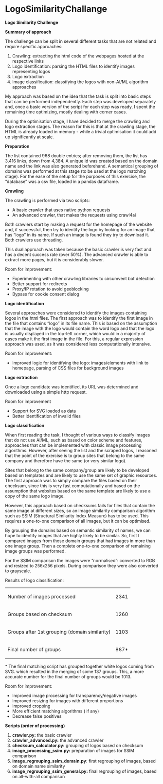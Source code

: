 # LogoSimilarityChallange


<p><strong>Logo Similarity Challenge</strong></p>
<p><strong>Summary of approach</strong></p>
<p>The challenge can be split in several different tasks that are not related and require specific approaches:</p>
<ol>
<li>Crawling: extracting the html code of the webpages hosted at the respective links</li>
<li>Logo identification: parsing the HTML files to identify images representing logos</li>
<li>Logo extraction</li>
<li>Image classification: classifying the logos with non-AI/ML algorithm approaches</li>
</ol>
<p>My approach was based on the idea that the task is split into basic steps that can be performed independently. Each step was developed separately and, once a basic version of the script for each step was ready, I spent the remaining time optimizing, mostly dealing with corner cases.</p>
<p>During the optimisation stage, I have decided to merge the crawling and logo extraction stages. The reason for this is that at the crawling stage, the HTML is already loaded in memory - while a trivial optimisation it could add up significantly at scale.</p>
<p><strong>Preparation</strong></p>
<p>The list contained 968 double entries; after removing them, the list has 3,416 links, down from 4,384. A unique id was created based on the domain name and the link was also generated beforehand. A semantical grouping of domains was performed at this stage (to be used at the logo matching stage). For the ease of the setup for the purposes of this exercise, the &ldquo;database&rdquo; was a csv file, loaded in a pandas dataframe.</p>
<p><strong><strong>Crawling</strong></strong></p>
<p>The crawling is performed via two scripts:</p>
<ul>
<li>A basic crawler that uses native python requests</li>
<li>An advanced crawler, that makes the requests using crawl4ai</li>
</ul>
<p>Both crawlers start by making a request for the homepage of the website and, if successful, then try to identify the logo by looking for an image that has &ldquo;logo&rdquo; in its name. If such an image is found they try to download it. Both crawlers use threading.</p>
<p>This dual approach was taken because the basic crawler is very fast and has a decent success rate (over 50%). The advanced crawler is able to extract more pages, but it is considerably slower.</p>
<p>Room for improvement:</p>
<ul>
<li>Experimenting with other crawling libraries to circumvent bot detection</li>
<li>Better support for redirects</li>
<li>Proxy/IP rotation to avoid geoblocking</li>
<li>Bypass for cookie consent dialog</li>
</ul>
<p><strong><strong>Logo identification</strong></strong></p>
<p>Several approaches were considered to identify the images containing logos in the html files. The first approach was to identify the first image in the file that contains &ldquo;logo&rdquo; in its file name. This is based on the assumption that the image with the logo would contain the word logo and that the logo is usually displayed in the top-left corner, which would in a majority of cases make it the first image in the file. For this, a regular expression approach was used, as it was considered less computationally intensive.</p>
<p>Room for improvement:</p>
<ul>
<li>Improved logic for identifying the logo: images/elements with link to homepage, parsing of CSS files for background images</li>
</ul>
<p><strong><strong>Logo extraction</strong></strong></p>
<p>Once a logo candidate was identified, its URL was determined and downloaded using a simple http request.</p>
<p>Room for improvement</p>
<ul>
<li>Support for SVG loaded as data</li>
<li>Better identification of invalid files</li>
</ul>
<p><strong><strong>Logo classification</strong></strong></p>
<p>When first reading the task, I thought of various ways to classify images that do not use AI/ML, such as based on color scheme and features, approaches that can be implemented with classic image processing algorithms. However, after seeing the list and the scraped logos, I reasoned that the point of the exercise is to group sites that belong to the same company and therefore have the same (or very similar logo).</p>
<p>Sites that belong to the same company/group are likely to be developed based on templates and are likely to use the same set of graphic resources. The first approach was to simply compare the files based on their checksum, since this is very fast computationally and based on the assumption that websites based on the same template are likely to use a copy of the same logo image.</p>
<p>However, this approach based on checksums fails for files that contain the same image at different sizes, so an image similarity comparison algorithm such as SSIM (Structural Similarity Index Measure) has to be used. This requires a one-to-one comparison of all images, but it can be optimised.</p>
<p>By grouping the domains based on semantic similarity of names, we can hope to identify images that are highly likely to be similar. So, first I compared images from those domain groups that had images in more than one image group. Then a complete one-to-one comparison of remaining image groups was performed.</p>
<p>For the SSIM comparison the images were &ldquo;normalised&rdquo;: converted to RGB and resized to 256x256 pixels. During comparison they were also converted to grayscale.</p>
<p>Results of logo classification:</p>
<table>
<tbody>
<tr>
<td>
<p>Number of images processed</p>
</td>
<td>
<p>2341</p>
</td>
</tr>
<tr>
<td>
<p>Groups based on checksum</p>
</td>
<td>
<p>1260</p>
</td>
</tr>
<tr>
<td>
<p>Groups after 1st grouping (domain similarity)</p>
</td>
<td>
<p>1103</p>
</td>
</tr>
<tr>
<td>
<p>Final number of groups</p>
</td>
  <td><p>887*</p></td>
</tr>
</tbody>
</table>
<p>* The final matching script has grouped together white logos coming from SVG. which resulted in the merging of some 137 groups. This, a more accurate number for the final number of groups would be 1013.</p>
<p>Room for improvement:</p>
<ul>
<li>Improved image processing for transparency/negative images</li>
<li>Improved resizing for images with different proportions</li>
<li>Improved cropping</li>
<li>More efficient matching algorithms ( if any)</li>
<li>Decrease false positives</li>
</ul>
<p><strong>Scripts (order of processing)</strong></p>
<ol>
<li><strong>crawler.py:</strong> the basic crawler</li>
<li><strong>crawler_advanced.py:</strong> the advanced crawler</li>
<li><strong>checksum_calculator.py:</strong> grouping of logos based on checksum</li>
<li><strong>image_processing_ssim.py:</strong> preparation of images for SSIM comparison</li>
<li><strong>image_regrouping_ssim_domain.py:</strong> first regrouping of images, based on domain name similarity</li>
<li><strong>image_regrouping_ssim_general.py:</strong> final regrouping of images, based on all-with-all comparison</li>
</ol>
<p><br /><br /><br /></p>
